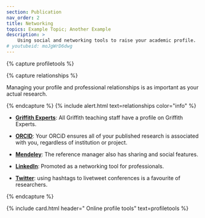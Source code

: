 ```yaml
---
section: Publication
nav_order: 2
title: Networking 
topics: Example Topic; Another Example
description: >
    Using social and networking tools to raise your academic profile.
# youtubeid: moJgWrD6dwg
---
```


{% capture profiletools %}

{% capture relationships %}

Managing your profile and professional relationships is as important as your actual research.

{% endcapture %}
{% include alert.html text=relationships color="info" %}

- **[Griffith Experts](https://experts.griffith.edu.au)**: All Griffith teaching staff have a profile on Griffith Experts.

- **[ORCID](https://orcid.org)**: Your ORCiD ensures all of your published research is associated with you, regardless of institution or project.

- **[Mendeley](https://www.mendeley.com)**: The reference manager also has sharing and social features.

- **[LinkedIn](https://au.linkedin.com)**: Promoted as a networking tool for professionals.

- **[Twitter](https://twitter.com)**: using hashtags to livetweet conferences is a favourite of researchers.

{% endcapture %}

{% include card.html header="<i class='fas fa-bullhorn'></i> Online profile tools" text=profiletools %}